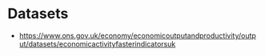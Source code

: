 # Datasets

- https://www.ons.gov.uk/economy/economicoutputandproductivity/output/datasets/economicactivityfasterindicatorsuk
